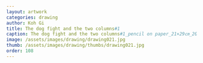 ```yaml
---
layout: artwork
categories: drawing
author: Koh Gi
title: The dog fight and the two columns#1
caption: The dog fight and the two columns#1_pencil on paper_21×29㎝_2015
image: /assets/images/drawing/drawing021.jpg
thumb: /assets/images/drawing/thumbs/drawing021.jpg
order: 108
---
```

